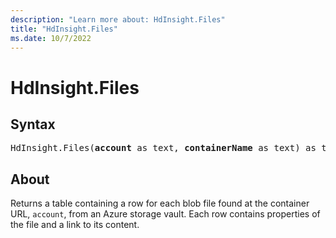 ```yaml
---
description: "Learn more about: HdInsight.Files"
title: "HdInsight.Files"
ms.date: 10/7/2022
---
```

# HdInsight.Files

## Syntax

<pre>
HdInsight.Files(<b>account</b> as text, <b>containerName</b> as text) as table
</pre>

## About

Returns a table containing a row for each blob file found at the container URL, `account`, from an Azure storage vault. Each row contains properties of the file and a link to its content.
